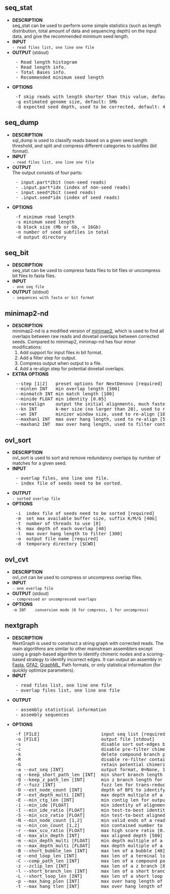 ## seq_stat
* **DESCRIPTION**    
seq_stat can be used to perform some simple statistics (such as length distribution, total amount of data and sequencing depth) on the input data, and give the recommended minimum seed length.  
* **INPUT**  
    `- read files list, one line one file`  
* **OUTPUT** (stdout)
<pre>
    - Read length histogram
    - Read length info.
    - Total Bases info.
    - Recommended minimum seed length
</pre>
* **OPTIONS**
<pre>
    -f skip reads with length shorter than this value, default 1kb
    -g estimated genome size, default: 5Mb
    -d expected seed depth, used to be corrected, default: 45
</pre>

## seq_dump  
* **DESCRIPTION**   
sql_dump is used to classify reads based on a given seed length threshold, and split and compress different categories to subfiles (bit format).    
* **INPUT**  
    `- read files list, one line one file`  
* **OUTPUT**   
The output consists of four parts:
<pre>
    - input.part*2bit (non-seed reads)
    - .input.part*idx (index of non-seed reads)
    - input.seed*2bit (seed reads)
    - .input.seed*idx (index of seed reads)
</pre>
* **OPTIONS**
<pre>
    -f minimum read length
    -s minimum seed length
    -b block size (Mb or Gb, < 16Gb)
    -n number of seed subfiles in total
    -d output directory
</pre>

## seq_bit
* **DESCRIPTION**  
seq_stat can be used to compress fasta files to bit files or uncompress bit files to fasta files. 
* **INPUT**   
    `- one seq file`  
* **OUTPUT** (stdout)  
    `- sequences with fasta or bit format`  

## minimap2-nd
* **DESCRIPTION**  
minimap2-nd is a modified version of [minimap2](https://github.com/lh3/minimap2), which is used to find all overlaps between raw reads and dovetail overlaps between corrected seeds. Compared to minimap2, minimap-nd has four minor modifications: 
    1. Add support for input files in bit format.
    2. Add a filter step for output.
    3. Compress output when output to a file.
    4. Add a re-align step for potential dovetail overlaps.
* **EXTRA OPTIONS**  
<pre>
    --step [1|2]   preset options for NextDenovo [required]
    --minlen INT   min overlap length [500]
    --minmatch INT min match length [100]
    --minide FLOAT min identity [0.05]
    --norealign    output the initial alignments, much faster, less accurate
    --kn INT       k-mer size (no larger than 28), used to re-align [17]
    --wn INT       minizer window size, used to re-align [10]
    --maxhan1 INT  max over hang length, used to re-align [5000]
    --maxhan2 INT  max over hang length, used to filter contained reads [500]
</pre>

## ovl_sort
* **DESCRIPTION**    
ovl_sort is used to sort and remove redundancy overlaps by number of matches for a given seed.
* **INPUT** 
<pre>
    - overlap files, one line one file. 
    - index file of seeds need to be sorted.
</pre>
* **OUTPUT**   
    `- sorted overlap file`
* **OPTIONS**   
<pre>
    -i  index file of seeds need to be sorted [required]
    -m  set max available buffer size, suffix K/M/G [40G]
    -t  number of threads to use [8]
    -k  max depth of each overlap [40]
    -l  max over hang length to filter [300]
    -o  output file name [required]
    -d  temporary directory [$CWD]
</pre>

## ovl_cvt
* **DESCRIPTION**    
ovl_cvt can be used to compress or uncompress overlap files.
* **INPUT**    
    `- one overlap file`
* **OUTPUT** (stdout)  
    `- compressed or uncompressed overlaps`
* **OPTIONS**   
    `-m INT    conversion mode (0 for compress, 1 for uncompress)`
## nextgraph
* **DESCRIPTION**  
NextGraph is used to construct a string graph with corrected reads. The main algorithms are similar to other mainstream assemblers except using a graph-based algorithm to identify chimeric nodes and a scoring-based strategy to identify incorrect edges. It can output an assembly in [Fasta](https://en.wikipedia.org/wiki/FASTA_format), [GFA2](https://github.com/GFA-spec/GFA-spec/blob/master/GFA2.md), [GraphML](https://en.wikipedia.org/wiki/GraphML), Path formats, or only statistical information (for quickly optimize parameters).
* **INPUT** 
<pre>
    - read files list, one line one file
    - overlap files list, one line one file
</pre>
* **OUTPUT**
<pre>
    - assembly statistical information
    - assembly sequences
</pre>
* **OPTIONS**  
<pre>
    -f [FILE]                       input seq list [required]
    -o [FILE]                       output file [stdout]
    -s                              disable sort out-edges by length 
    -c                              disable pre-filter chimeric reads 
    -k                              delete compound branch pathes 
    -R                              disable re-filter contained reads
    -G                              retain potential chimeric edges
    -a --out_seq [INT]              output format, 0=None, 1=fasta, 2=graphml, 3=gfa2, 4=path [1]
    -q --keep_short_path_len [INT]  min short branch length for output, 0=disable [0]
    -Q --keep_z_path_len [INT]      min z branch length for output, 0=disable [0]
    -F --fuzz [INT]                 fuzz len for trans-reduction [1000]
    -D --ext_node_count [INT]       depth of BFS to identify chimeric nodes [2]
    -P --ext_depth_multi [INT]      max depth multiple of a node for BFS [2]
    -E --min_ctg_len [INT]          min contig len for output [1000]
    -i --min_ide [FLOAT]            min identity of alignments [0.10]
    -I --min_ide_ratio [FLOAT]      min test-to-best identity ratio [0.70]
    -S --min_sco_ratio [FLOAT]      min test-to-best aligned len ratio [0.40]
    -N --min_node_count [1,2]       min valid ends of a read [2]
    -u --min_con_count [1,2]        min contained number to filter reads [2]
    -r --max_sco_ratio [FLOAT]      max high score ratio [0.50]
    -d --max_aln_depth [INT]        max aligned depth [500]
    -m --min_depth_multi [FLOAT]    min depth multiple of a repeat node [1.50]
    -n --max_depth_multi [FLOAT]    max depth multiple of a node [2000.00]
    -B --short_bubble_len [INT]     max len of a bubble [40]
    -e --end_loop_len [INT]         max len of a terminal loop [50]
    -C --comp_path_len [INT]        max len of a compound path [20]
    -z --zclip_len [INT]            max len of a z branch [8]
    -l --short_branch_len [INT]     max len of a short branch [15]
    -L --short_loop_len [INT]       max len of a short loop [10]
    -p --max_hang_plen [INT]        max over hang length of potential dovetails [3000]
    -t --max_hang_tlen [INT]        max over hang length of dovetails [500]
</pre>




